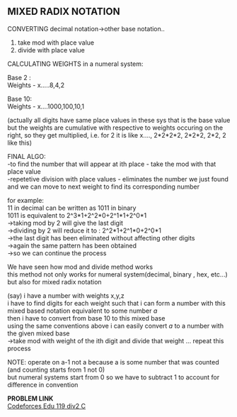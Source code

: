 MIXED RADIX NOTATION
---


CONVERTING decimal notation->other base notation.. 
1. take mod with place value
2. divide with place value



CALCULATING WEIGHTS in a numeral system:

Base 2 :\
Weights - x.....8,4,2 

Base 10:\
Weights - x....1000,100,10,1

(actually all digits have same place values in these sys that is the base value but the weights are cumulative with respective to weights occuring on the right, so they get multiplied,
i.e.  for 2 it is like x...., 2\*2\*2\*2, 2\*2\*2, 2\*2, 2 like this)


FINAL ALGO:\
-to find the number that will appear at ith place - take the mod with that place value \
-repetetive division with place values - eliminates the number we just found and we can move to next weight to find its corresponding number

for example: \
             11 in decimal can be written as 1011 in binary\
             1011 is equivalent to 2^3\*1+2^2\*0+2^1\*1+2^0\*1 \
             ->taking mod by 2 will give the last digit  \
             ->dividing by 2 will reduce it to : 2^2\*1+2^1\*0+2^0\*1  \
             ->the last digit has been eliminated without affecting other digits \
             ->again the same pattern has been obtained\
             ->so we can continue the process
             
             
We have seen how mod and divide method works\
this method not only works for numeral system(decimal, binary , hex, etc...) but also for mixed radix notation

(say) i have a number with weights x,y,z \
i have to find digits for each weight such that i can form a number with this mixed based notation equivalent to some number *a*  \
then i have to convert from base 10 to this mixed base \
using the same conventions above i can easily convert *a* to a number with the given mixed base \
->take mod with weight of the ith digit and divide that weight ... repeat this process

NOTE:  operate on a-1 not a because a is some number that was counted (and counting starts from 1 not 0)\
       but numeral systems start from 0 so we have to subtract 1 to account for difference in convention
       
 
 **PROBLEM LINK** \
 [Codeforces Edu 119 div2 C](https://codeforces.com/contest/1620/problem/C)
